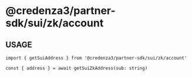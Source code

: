 # @credenza3/partner-sdk/sui/zk/account

## USAGE

```
import { getSuiAddress } from '@credenza3/partner-sdk/sui/zk/account'

const { address } = await getSuiZkAddress(sub: string)
```
